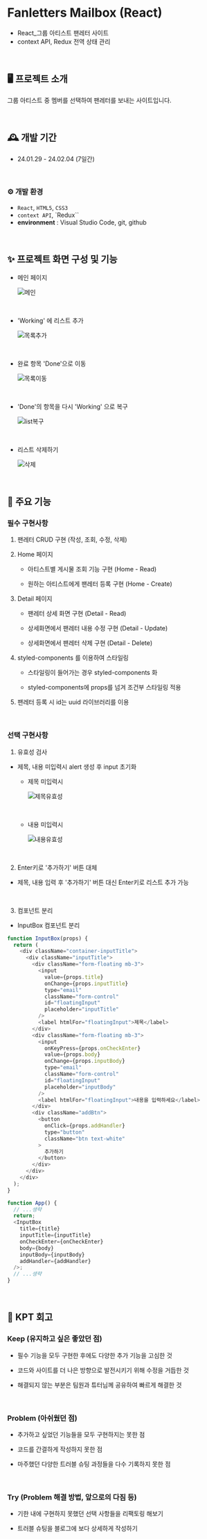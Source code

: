 # Fanletters Mailbox (React)

- React\_그룹 아티스트 팬레터 사이트
- context API, Redux 전역 상태 관리

<br/>

## 🖥️ 프로젝트 소개

그룹 아티스트 중 멤버를 선택하여 팬레터를 보내는 사이트입니다.

<br/>

## 🕰️ 개발 기간

- 24.01.29 - 24.02.04 (7일간)

<br>

### ⚙️ 개발 환경

- `React`, `HTML5`, `CSS3`
- `context API`, `Redux``
- **environment** : Visual Studio Code, git, github

<br/>

## ✨ 프로젝트 화면 구성 및 기능

- 메인 페이지

  ![메인](./images/main.png)

<br/>

- 'Working' 에 리스트 추가

  ![목록추가](./images/add.gif)

<br/>

- 완료 항목 'Done'으로 이동

  ![목록이동](./images/addToDone.gif)

<br/>

- 'Done'의 항목을 다시 'Working' 으로 복구

  ![list복구](./images/doneToAdd.gif)

<br/>

- 리스트 삭제하기

  ![삭제](./images/remove.gif)

<br/>

## 📌 주요 기능

### 필수 구현사항

1. 팬레터 CRUD 구현 (작성, 조회, 수정, 삭제)

2. Home 페이지

   - 아티스트별 게시물 조회 기능 구현 (Home - Read)

   - 원하는 아티스트에게 팬레터 등록 구현 (Home - Create)

3. Detail 페이지

   - 팬레터 상세 화면 구현 (Detail - Read)

   - 상세화면에서 팬레터 내용 수정 구현 (Detail - Update)

   - 상세화면에서 팬레터 삭제 구현 (Detail - Delete)

4. styled-components 를 이용하여 스타일링

   - 스타일링이 들어가는 경우 styled-components 화

   - styled-components에 props를 넘겨 조건부 스타일링 적용

5. 팬레터 등록 시 id는 uuid 라이브러리를 이용

<br>

### 선택 구현사항

1.  유효성 검사

- 제목, 내용 미입력시 alert 생성 후 input 초기화

  - 제목 미입력시

    ![제목유효성](./images/titleValid.gif)

    <br>

  - 내용 미입력시

    ![내용유효성](./images/bodyValid.gif)

<br>

2. Enter키로 '추가하기' 버튼 대체

- 제목, 내용 입력 후 '추가하기' 버튼 대신 Enter키로 리스트 추가 가능

<br>

3. 컴포넌트 분리

- InputBox 컴포넌트 분리

```js
function InputBox(props) {
  return (
    <div className="container-inputTitle">
      <div className="inputTitle">
        <div className="form-floating mb-3">
          <input
            value={props.title}
            onChange={props.inputTitle}
            type="email"
            className="form-control"
            id="floatingInput"
            placeholder="inputTitle"
          />
          <label htmlFor="floatingInput">제목</label>
        </div>
        <div className="form-floating mb-3">
          <input
            onKeyPress={props.onCheckEnter}
            value={props.body}
            onChange={props.inputBody}
            type="email"
            className="form-control"
            id="floatingInput"
            placeholder="inputBody"
          />
          <label htmlFor="floatingInput">내용을 입력하세요</label>
        </div>
        <div className="addBtn">
          <button
            onClick={props.addHandler}
            type="button"
            className="btn text-white"
          >
            추가하기
          </button>
        </div>
      </div>
    </div>
  );
}

function App() {
  // ...생략
  return;
  <InputBox
    title={title}
    inputTitle={inputTitle}
    onCheckEnter={onCheckEnter}
    body={body}
    inputBody={inputBody}
    addHandler={addHandler}
  />;
  // ...생략
}
```

<br>

## 📝 KPT 회고

### Keep (유지하고 싶은 좋았던 점)

- 필수 기능을 모두 구현한 후에도 다양한 추가 기능을 고심한 것

- 코드와 사이트를 더 나은 방향으로 발전시키기 위해 수정을 거듭한 것

- 해결되지 않는 부분은 팀원과 튜터님께 공유하여 빠르게 해결한 것

<br>

### Problem (아쉬웠던 점)

- 추가하고 싶었던 기능들을 모두 구현하지는 못한 점
- 코드를 간결하게 작성하지 못한 점

- 마주했던 다양한 트러블 슈팅 과정들을 다수 기록하지 못한 점

<br>

### Try (Problem 해결 방법, 앞으로의 다짐 등)

- 기한 내에 구현하지 못했던 선택 사항들을 리팩토링 해보기

- 트러블 슈팅을 블로그에 보다 상세하게 작성하기
